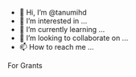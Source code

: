 - 👋 Hi, I’m @tanumihd
- 👀 I’m interested in ...
- 🌱 I’m currently learning ...
- 💞️ I’m looking to collaborate on ...
- 📫 How to reach me ...

<!---
tanumihd/tanumihd is a ✨ special ✨ repository because its `README.md` (this file) appears on your GitHub profile.
You can click the Preview link to take a look at your changes.
--->
For Grants
